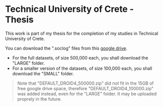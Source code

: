 # Technical University of Crete - Thesis
This work is part of my thesis for the completion of my studies in Technical University of Crete.

You can download the ".soclog" files from this [google drive](https://drive.google.com/drive/folders/1y3_COABOSd1N7PeNLltROEFipIch7THJ).
- For the full datasets, of size 500,000 each, you shall download the "LARGE" folder.
- For a smaller version of the datasets, of size 100,000 each, you shall download the "SMALL" folder.

> Note that "DEFAULT_DROID4_500000.zip" did not fit in the 15GB of free google drive space, therefore "DEFAULT_DROID4_100000.zip" was added instead, even for the "LARGE" folder. It may be uploaded proprely in the future.
